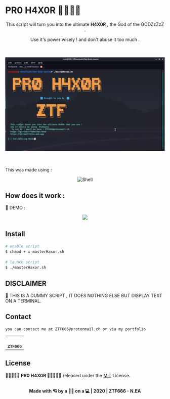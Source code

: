 # PR0 H4X0R 👨‍💻🕵️‍♀️

<div align="center">
<p>This script will turn you into the ultimate <strong>H4X0R</strong> , the God of the GODZzZzZ .</p>
<p>Use it's power wisely ! and don't abuse it too much .</p>
<br><br>
<img src="/scrsh/picture.png" >
</div>
<br><br>
<p>This was made using : </p>

<div align="center">
<img src="https://firebasestorage.googleapis.com/v0/b/datasaver-42281.appspot.com/o/index.png?alt=media&token=f7de9dcd-4f15-4225-82bd-e4d7ddf4dbe3"   alt="Shell">
</div>

## How does it work :

<p>📣 DEMO :</p>

<div align="center">

<img src="https://img.youtube.com/vi/7K8oEdo4A-4/maxresdefault.jpg" >

</div>

## Install

```bash
# enable script
$ chmod + x masterHaxor.sh

# launch script
$ ./masterHaxor.sh
```

## DISCLAIMER

<p>📣 THIS IS A DUMMY SCRIPT , IT DOES NOTHING ELSE BUT DISPLAY TEXT ON A TERMINAL. </P>

## Contact

```
you can contact me at ZTF666@protonmail.ch or via my portfolio

```

<div align="center">

<table>
  <tr>
    <td align="center"><a href="https://ztfportfolio.web.app/" target='_blank'><img src="https://avatars1.githubusercontent.com/u/32502988?v=4" width="100px;" alt=""/><br /><sub><b>ZTF666</b></sub></a></td>
  </tr>
</table>

</div>

## License

**💎🕵️‍♀️👨‍💻 PR0 H4X0R 👨‍💻🕵️‍♀️💎** released under the [MIT](LICENSE) License.
<br><br>

<div align="center">
<strong><p>Made with 💘 by a 👨‍💻 on a 💻 | 2020 | ZTF666 - N.EA</p> </strong>
</div>
